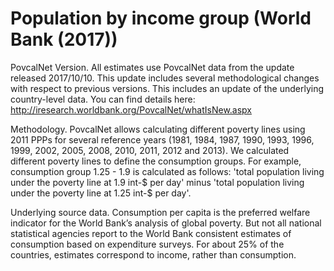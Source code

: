 # Population by income group (World Bank (2017))

PovcalNet Version.
All estimates use PovcalNet data from the update released 2017/10/10. This update includes several methodological changes with respect to previous versions. This includes an update of the underlying country-level data. You can find details here: http://iresearch.worldbank.org/PovcalNet/whatIsNew.aspx

Methodology.
PovcalNet allows calculating different poverty lines using 2011 PPPs for several reference years (1981, 1984, 1987, 1990, 1993, 1996, 1999, 2002, 2005, 2008, 2010, 2011, 2012 and 2013).
We calculated different poverty lines to define the consumption groups. For example, consumption group 1.25 - 1.9 is calculated as follows: 'total population living under the poverty line at 1.9 int-$ per day' minus 'total population living under the poverty line at 1.25 int-$ per day'. 

Underlying source data.
Consumption per capita is the preferred welfare indicator for the World Bank’s analysis of global poverty. But not all national statistical agencies report to the World Bank consistent estimates of consumption based on expenditure surveys. For about 25% of the countries, estimates correspond to income, rather than consumption.